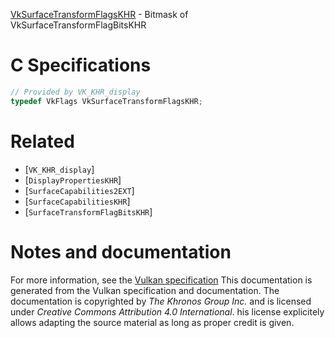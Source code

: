 [VkSurfaceTransformFlagsKHR](https://www.khronos.org/registry/vulkan/specs/1.3-extensions/man/html/VkSurfaceTransformFlagsKHR.html) - Bitmask of VkSurfaceTransformFlagBitsKHR

# C Specifications
```c
// Provided by VK_KHR_display
typedef VkFlags VkSurfaceTransformFlagsKHR;
```

# Related
- [`VK_KHR_display`]
- [`DisplayPropertiesKHR`]
- [`SurfaceCapabilities2EXT`]
- [`SurfaceCapabilitiesKHR`]
- [`SurfaceTransformFlagBitsKHR`]

# Notes and documentation
For more information, see the [Vulkan specification](https://www.khronos.org/registry/vulkan/specs/1.3-extensions/html/vkspec.html)
This documentation is generated from the Vulkan specification and documentation.
The documentation is copyrighted by *The Khronos Group Inc.* and is licensed under *Creative Commons Attribution 4.0 International*.
his license explicitely allows adapting the source material as long as proper credit is given.
        